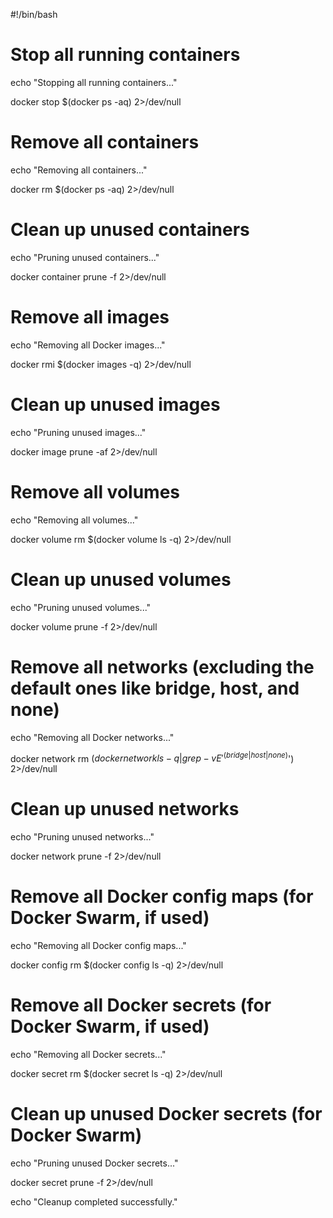 
#!/bin/bash

# Stop all running containers
echo "Stopping all running containers..."

docker stop $(docker ps -aq) 2>/dev/null

# Remove all containers
echo "Removing all containers..."

docker rm $(docker ps -aq) 2>/dev/null

# Clean up unused containers
echo "Pruning unused containers..."

docker container prune -f 2>/dev/null

# Remove all images
echo "Removing all Docker images..."

docker rmi $(docker images -q) 2>/dev/null

# Clean up unused images
echo "Pruning unused images..."

docker image prune -af 2>/dev/null

# Remove all volumes
echo "Removing all volumes..."

docker volume rm $(docker volume ls -q) 2>/dev/null

# Clean up unused volumes
echo "Pruning unused volumes..."

docker volume prune -f 2>/dev/null

# Remove all networks (excluding the default ones like bridge, host, and none)
echo "Removing all Docker networks..."

docker network rm $(docker network ls -q | grep -vE '^(bridge|host|none)$') 2>/dev/null

# Clean up unused networks
echo "Pruning unused networks..."

docker network prune -f 2>/dev/null

# Remove all Docker config maps (for Docker Swarm, if used)
echo "Removing all Docker config maps..."

docker config rm $(docker config ls -q) 2>/dev/null

# Remove all Docker secrets (for Docker Swarm, if used)
echo "Removing all Docker secrets..."

docker secret rm $(docker secret ls -q) 2>/dev/null

# Clean up unused Docker secrets (for Docker Swarm)
echo "Pruning unused Docker secrets..."

docker secret prune -f 2>/dev/null

echo "Cleanup completed successfully."
